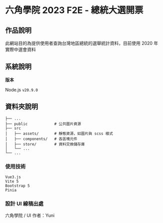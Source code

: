 # 六角學院 2023 F2E - 總統大選開票

## 作品說明

此網站目的為提供使用者查詢台灣地區總統的選舉統計資料，目前使用 2020 年實際中選會資料

## 系統說明

**版本**

Node.js `v20.9.0`

## 資料夾說明

```shell
├── ...
├── public            # 公共圖片資源
├── src
│   ├── assets/       # 靜態資源，如圖片與 scss 樣式
│   ├── components/   # 各區塊元件
│   ├── store/        # 資料交換儲存庫
│   └── ...
└── ...
```

### 使用技術
```
Vue3.js
Vite 5
Bootstrap 5
Pinia
```

### 設計 UI 線稿出處

六角學院 / UI 作者：Yuni